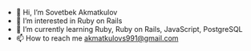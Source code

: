 - 👋 Hi, I’m Sovetbek Akmatkulov
- 👀 I’m interested in Ruby on Rails
- 🌱 I’m currently learning Ruby, Ruby on Rails, JavaScript, PostgreSQL
- 📫 How to reach me akmatkulovs991@gmail.com

<!---
akmatkulov/akmatkulov is a ✨ special ✨ repository because its `README.md` (this file) appears on your GitHub profile.
You can click the Preview link to take a look at your changes.
--->
